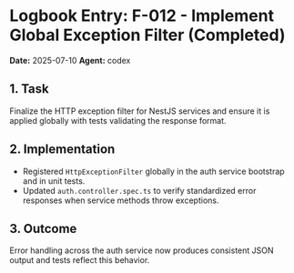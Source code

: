 # Logbook Entry: F-012 - Implement Global Exception Filter (Completed)

**Date:** 2025-07-10
**Agent:** codex

## 1. Task
Finalize the HTTP exception filter for NestJS services and ensure it is applied globally with tests validating the response format.

## 2. Implementation
- Registered `HttpExceptionFilter` globally in the auth service bootstrap and in unit tests.
- Updated `auth.controller.spec.ts` to verify standardized error responses when service methods throw exceptions.

## 3. Outcome
Error handling across the auth service now produces consistent JSON output and tests reflect this behavior.
